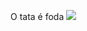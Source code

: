 O tata é foda 
![](https://www.google.com/url?sa=i&url=https%3A%2F%2Ftenor.com%2Fview%2Ftravis-scott-headbang-shake-sicko-mode-smh-gif-17416858&psig=AOvVaw2XTDeczEzzDFQKXAQ0gvqf&ust=1717077723430000&source=images&cd=vfe&opi=89978449&ved=0CA8QjRxqFwoTCNin24-Ds4YDFQAAAAAdAAAAABAK)
